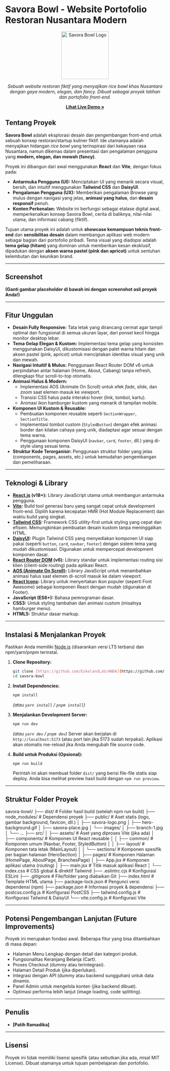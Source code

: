 # Savora Bowl - Website Portofolio Restoran Nusantara Modern

<p align="center">
  <img src="https://savorabowl.vercel.app/savora-logo.png" alt="Savora Bowl Logo" width="150"/>
</p>

<p align="center">
  <em>Sebuah website restoran fiktif yang menyajikan rice bowl khas Nusantara dengan gaya modern, elegan, dan fancy. Dibuat sebagai proyek latihan dan portofolio front-end.</em>
</p>

<p align="center">
  <a href="https://savorabowl.vercel.app/"><strong>Lihat Live Demo »</strong></a>
</p>


## Tentang Proyek

**Savora Bowl** adalah eksplorasi desain dan pengembangan front-end untuk sebuah konsep restoran/startup kuliner fiktif. Ide utamanya adalah menyajikan hidangan *rice bowl* yang terinspirasi dari kekayaan rasa Nusantara, namun dikemas dalam presentasi dan pengalaman pengguna yang **modern, elegan, dan mewah (fancy)**.

Proyek ini dibangun dari awal menggunakan **React** dan **Vite**, dengan fokus pada:
* **Antarmuka Pengguna (UI):** Menciptakan UI yang menarik secara visual, bersih, dan intuitif menggunakan **Tailwind CSS** dan **DaisyUI**.
* **Pengalaman Pengguna (UX):** Memberikan pengalaman Browse yang mulus dengan navigasi yang jelas, **animasi yang halus**, dan **desain responsif** penuh.
* **Konten Perkenalan:** Website ini berfungsi sebagai etalase digital awal, memperkenalkan konsep Savora Bowl, cerita di baliknya, nilai-nilai utama, dan informasi cabang (fiktif).

Tujuan utama proyek ini adalah untuk **showcase kemampuan teknis front-end** dan **sensibilitas desain** dalam membangun aplikasi web modern sebagai bagian dari portofolio pribadi. Tema visual yang diadopsi adalah **tema gelap (hitam)** yang dominan untuk memberikan kesan eksklusif, dipadukan dengan **aksen warna pastel (pink dan apricot)** untuk sentuhan kelembutan dan keunikan brand.

---

## Screenshot

**(Ganti gambar placeholder di bawah ini dengan screenshot asli proyek Anda!)**


---

## Fitur Unggulan

* **Desain Fully Responsive:** Tata letak yang dirancang cermat agar tampil optimal dan fungsional di semua ukuran layar, dari ponsel kecil hingga monitor desktop lebar.
* **Tema Gelap Elegan & Kustom:** Implementasi tema gelap yang konsisten menggunakan DaisyUI, dikustomisasi dengan palet warna hitam dan aksen pastel (pink, apricot) untuk menciptakan identitas visual yang unik dan mewah.
* **Navigasi Intuitif & Mulus:** Penggunaan React Router DOM v6 untuk perpindahan antar halaman (Home, About, Cabang) tanpa refresh, dilengkapi fitur scroll-to-top otomatis.
* **Animasi Halus & Modern:**
    * Implementasi AOS (Animate On Scroll) untuk efek *fade*, *slide*, dan *zoom* saat elemen masuk ke viewport.
    * Transisi CSS halus pada interaksi hover (link, tombol, kartu).
    * Animasi ikon hamburger kustom yang menarik di tampilan mobile.
* **Komponen UI Kustom & Reusable:**
    * Pembuatan komponen reusable seperti `SectionWrapper`, `SectionTitle`.
    * Implementasi tombol custom (`StyledButton`) dengan efek animasi border dan kilatan cahaya yang unik, diadaptasi agar sesuai dengan tema warna.
    * Penggunaan komponen DaisyUI (`navbar`, `card`, `footer`, dll.) yang di-style ulang sesuai tema.
* **Struktur Kode Terorganisir:** Penggunaan struktur folder yang jelas (components, pages, assets, etc.) untuk kemudahan pengembangan dan pemeliharaan.

---

## Teknologi & Library

* **[React.js](https://reactjs.org/) (v18+):** Library JavaScript utama untuk membangun antarmuka pengguna.
* **[Vite](https://vitejs.dev/):** Build tool generasi baru yang sangat cepat untuk development front-end. Dipilih karena kecepatan HMR (Hot Module Replacement) dan waktu build yang singkat.
* **[Tailwind CSS](https://tailwindcss.com/):** Framework CSS utility-first untuk styling yang cepat dan efisien. Memungkinkan pembuatan desain kustom tanpa meninggalkan HTML.
* **[DaisyUI](https://daisyui.com/):** Plugin Tailwind CSS yang menyediakan komponen UI siap pakai (seperti `button`, `card`, `navbar`, `footer`) dengan sistem tema yang mudah dikustomisasi. Digunakan untuk mempercepat development komponen dasar.
* **[React Router DOM](https://reactrouter.com/) (v6):** Library standar untuk implementasi routing sisi klien (client-side routing) pada aplikasi React.
* **[AOS (Animate On Scroll)](https://michalsnik.github.io/aos/):** Library JavaScript untuk menambahkan animasi halus saat elemen di-scroll masuk ke dalam viewport.
* **[React Icons](https://react-icons.github.io/react-icons/):** Library untuk menyertakan ikon populer (seperti Font Awesome) sebagai komponen React dengan mudah (digunakan di Footer).
* **JavaScript (ES6+):** Bahasa pemrograman dasar.
* **CSS3:** Untuk styling tambahan dan animasi custom (misalnya hamburger menu).
* **HTML5:** Struktur dasar markup.

---

## Instalasi & Menjalankan Proyek

Pastikan Anda memiliki [Node.js](https://nodejs.org/) (disarankan versi LTS terbaru) dan npm/yarn/pnpm terinstal.

1.  **Clone Repository:**
    ```bash
    git clone [https://github.com/EskelandLab/ANDA](https://github.com/EskelandLab/ANDA)
    cd savora-bowl
    ```

2.  **Install Dependencies:**
    ```bash
    npm install
    ```
    *(atau `yarn install` / `pnpm install`)*

3.  **Menjalankan Development Server:**
    ```bash
    npm run dev
    ```
    *(atau `yarn dev` / `pnpm dev`)*
    Server akan berjalan di `http://localhost:5173` (atau port lain jika 5173 sudah terpakai). Aplikasi akan otomatis me-reload jika Anda mengubah file source code.

4.  **Build untuk Produksi (Opsional):**
    ```bash
    npm run build
    ```
    Perintah ini akan membuat folder `dist/` yang berisi file-file statis siap deploy. Anda bisa melihat preview hasil build dengan `npm run preview`.

---

## Struktur Folder Proyek
savora-bowl/
├── dist/                   # Folder hasil build (setelah npm run build)
├── node_modules/           # Dependensi proyek
├── public/                 # Aset statis (logo, gambar background, favicon, dll.)
│   ├── savora-logo.png
│   ├── hero-background.gif
│   ├── savora-place.jpg
│   └── images/
│       ├── branch-1.jpg
│       └── ...
├── src/
│   ├── assets/             # Aset yang diproses Vite (jika ada)
│   ├── components/         # Komponen UI React reusable
│   │   ├── common/         # Komponen umum (Navbar, Footer, StyledButton)
│   │   ├── layout/         # Komponen tata letak (MainLayout)
│   │   └── sections/       # Komponen spesifik per bagian halaman (HeroSection)
│   ├── pages/              # Komponen Halaman (HomePage, AboutPage, BranchesPage)
│   ├── App.jsx             # Komponen aplikasi utama (routing)
│   ├── main.jsx            # Titik masuk aplikasi React
│   └── index.css           # CSS global & direktif Tailwind
├── .eslintrc.cjs           # Konfigurasi ESLint
├── .gitignore              # File/folder yang diabaikan Git
├── index.html              # Template HTML utama
├── package-lock.json       # Pengunci versi dependensi (npm)
├── package.json            # Informasi proyek & dependensi
├── postcss.config.js       # Konfigurasi PostCSS
├── tailwind.config.js      # Konfigurasi Tailwind & DaisyUI
└── vite.config.js          # Konfigurasi Vite

---

## Potensi Pengembangan Lanjutan (Future Improvements)

Proyek ini merupakan fondasi awal. Beberapa fitur yang bisa ditambahkan di masa depan:

* Halaman Menu Lengkap dengan detail dan kategori produk.
* Fungsionalitas Keranjang Belanja (Cart).
* Proses Checkout (dummy atau terintegrasi).
* Halaman Detail Produk (jika diperlukan).
* Integrasi dengan API (dummy atau backend sungguhan) untuk data dinamis.
* Panel Admin untuk mengelola konten (jika backend dibuat).
* Optimasi performa lebih lanjut (image loading, code splitting).

---

## Penulis

* **[Patih Ramadika]**

---

## Lisensi

Proyek ini tidak memiliki lisensi spesifik (atau sebutkan jika ada, misal MIT License). Dibuat utamanya untuk tujuan pembelajaran dan portofolio.
